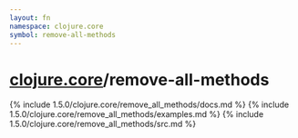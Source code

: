 ```yaml
---
layout: fn
namespace: clojure.core
symbol: remove-all-methods
---
```


# [clojure.core](../)/remove-all-methods

{% include 1.5.0/clojure.core/remove_all_methods/docs.md %}
{% include 1.5.0/clojure.core/remove_all_methods/examples.md %}
{% include 1.5.0/clojure.core/remove_all_methods/src.md %}

